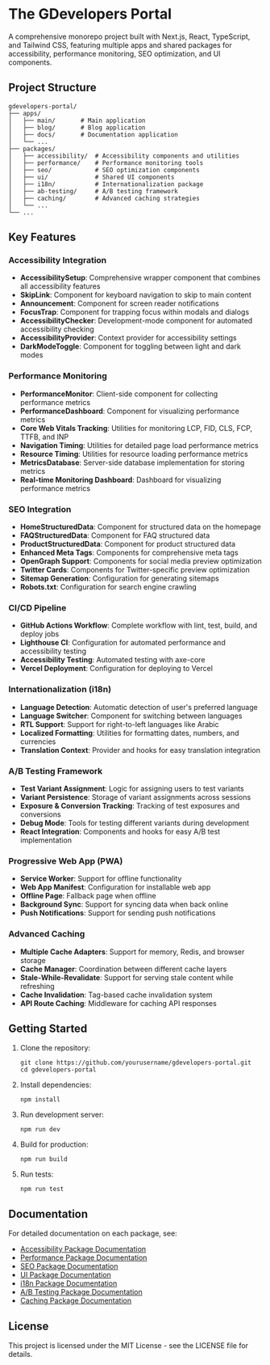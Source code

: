 # The GDevelopers Portal

A comprehensive monorepo project built with Next.js, React, TypeScript, and Tailwind CSS, featuring multiple apps and shared packages for accessibility, performance monitoring, SEO optimization, and UI components.

## Project Structure

```
gdevelopers-portal/
├── apps/
│   ├── main/       # Main application
│   ├── blog/       # Blog application
│   ├── docs/       # Documentation application
│   └── ...
├── packages/
│   ├── accessibility/  # Accessibility components and utilities
│   ├── performance/    # Performance monitoring tools
│   ├── seo/            # SEO optimization components
│   ├── ui/             # Shared UI components
│   ├── i18n/           # Internationalization package
│   ├── ab-testing/     # A/B testing framework
│   ├── caching/        # Advanced caching strategies
│   └── ...
└── ...
```

## Key Features

### Accessibility Integration
- **AccessibilitySetup**: Comprehensive wrapper component that combines all accessibility features
- **SkipLink**: Component for keyboard navigation to skip to main content
- **Announcement**: Component for screen reader notifications
- **FocusTrap**: Component for trapping focus within modals and dialogs
- **AccessibilityChecker**: Development-mode component for automated accessibility checking
- **AccessibilityProvider**: Context provider for accessibility settings
- **DarkModeToggle**: Component for toggling between light and dark modes

### Performance Monitoring
- **PerformanceMonitor**: Client-side component for collecting performance metrics
- **PerformanceDashboard**: Component for visualizing performance metrics
- **Core Web Vitals Tracking**: Utilities for monitoring LCP, FID, CLS, FCP, TTFB, and INP
- **Navigation Timing**: Utilities for detailed page load performance metrics
- **Resource Timing**: Utilities for resource loading performance metrics
- **MetricsDatabase**: Server-side database implementation for storing metrics
- **Real-time Monitoring Dashboard**: Dashboard for visualizing performance metrics

### SEO Integration
- **HomeStructuredData**: Component for structured data on the homepage
- **FAQStructuredData**: Component for FAQ structured data
- **ProductStructuredData**: Component for product structured data
- **Enhanced Meta Tags**: Components for comprehensive meta tags
- **OpenGraph Support**: Components for social media preview optimization
- **Twitter Cards**: Components for Twitter-specific preview optimization
- **Sitemap Generation**: Configuration for generating sitemaps
- **Robots.txt**: Configuration for search engine crawling

### CI/CD Pipeline
- **GitHub Actions Workflow**: Complete workflow with lint, test, build, and deploy jobs
- **Lighthouse CI**: Configuration for automated performance and accessibility testing
- **Accessibility Testing**: Automated testing with axe-core
- **Vercel Deployment**: Configuration for deploying to Vercel

### Internationalization (i18n)
- **Language Detection**: Automatic detection of user's preferred language
- **Language Switcher**: Component for switching between languages
- **RTL Support**: Support for right-to-left languages like Arabic
- **Localized Formatting**: Utilities for formatting dates, numbers, and currencies
- **Translation Context**: Provider and hooks for easy translation integration

### A/B Testing Framework
- **Test Variant Assignment**: Logic for assigning users to test variants
- **Variant Persistence**: Storage of variant assignments across sessions
- **Exposure & Conversion Tracking**: Tracking of test exposures and conversions
- **Debug Mode**: Tools for testing different variants during development
- **React Integration**: Components and hooks for easy A/B test implementation

### Progressive Web App (PWA)
- **Service Worker**: Support for offline functionality
- **Web App Manifest**: Configuration for installable web app
- **Offline Page**: Fallback page when offline
- **Background Sync**: Support for syncing data when back online
- **Push Notifications**: Support for sending push notifications

### Advanced Caching
- **Multiple Cache Adapters**: Support for memory, Redis, and browser storage
- **Cache Manager**: Coordination between different cache layers
- **Stale-While-Revalidate**: Support for serving stale content while refreshing
- **Cache Invalidation**: Tag-based cache invalidation system
- **API Route Caching**: Middleware for caching API responses

## Getting Started

1. Clone the repository:
   ```
   git clone https://github.com/yourusername/gdevelopers-portal.git
   cd gdevelopers-portal
   ```

2. Install dependencies:
   ```
   npm install
   ```

3. Run development server:
   ```
   npm run dev
   ```

4. Build for production:
   ```
   npm run build
   ```

5. Run tests:
   ```
   npm run test
   ```

## Documentation

For detailed documentation on each package, see:
- [Accessibility Package Documentation](./packages/accessibility/README.md)
- [Performance Package Documentation](./packages/performance/README.md)
- [SEO Package Documentation](./packages/seo/README.md)
- [UI Package Documentation](./packages/ui/README.md)
- [i18n Package Documentation](./packages/i18n/README.md)
- [A/B Testing Package Documentation](./packages/ab-testing/README.md)
- [Caching Package Documentation](./packages/caching/README.md)

## License

This project is licensed under the MIT License - see the LICENSE file for details. 

